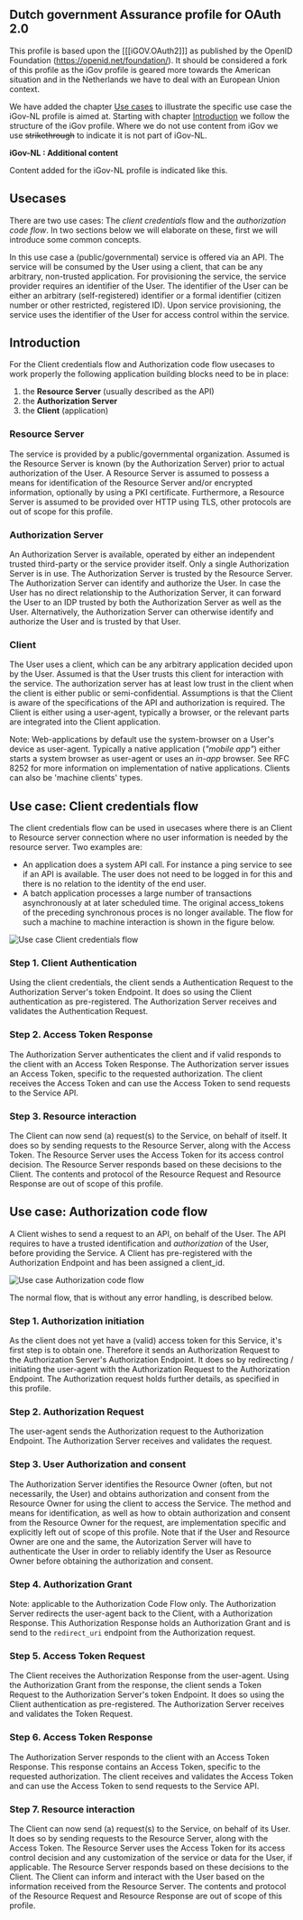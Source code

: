 ## Dutch government Assurance profile for OAuth 2.0
This profile is based upon the [[[iGOV.OAuth2]]] as published
by the OpenID Foundation (https://openid.net/foundation/). It should be considered a fork of this profile as the iGov profile is geared more towards the American situation and in the Netherlands we have to deal with an European Union context. 

We have added the chapter [Use cases](#usecases) to illustrate the specific use case the iGov-NL profile is aimed at. Starting with chapter [Introduction](#introduction) we follow the structure of the iGov profile. Where we do not use content from iGov we use ~~strikethrough~~ to indicate it is not part of iGov-NL.

<!-- iGov-NL : Start of the additional content -->
<aside class=" addition">
<b>iGov-NL : Additional content</b></br>  

Content added for the iGov-NL profile is indicated like this.

</aside>
<!-- iGov-NL : End of the additional content -->

## Usecases
There are two use cases: The *client credentials* flow and the *authorization code flow*. In two sections below we will elaborate on these, first we will introduce some common concepts.

In this use case a (public/governmental) service is offered via an API.
The service will be consumed by the User using a client, that can be any arbitrary, non-trusted application.
For provisioning the service, the service provider requires an identifier of the User.
The identifier of the User can be either an arbitrary (self-registered) identifier or a formal identifier (citizen number or other restricted, registered ID).
Upon service provisioning, the service uses the identifier of the User for access control within the service.

## Introduction
For the Client credentials flow and Authorization code flow usecases to work properly the following application building blocks need to be in place:
1. the **Resource Server** (usually described as the API)
2. the **Authorization Server**
3. the **Client** (application)

### Resource Server
The service is provided by a public/governmental organization.
Assumed is the Resource Server is known (by the Authorization Server) prior to actual authorization of the User.
A Resource Server is assumed to possess a means for identification of the Resource Server and/or encrypted information, optionally by using a PKI certificate.
Furthermore, a Resource Server is assumed to be provided over HTTP using TLS, other protocols are out of scope for this profile.

### Authorization Server
An Authorization Server is available, operated by either an independent trusted third-party or the service provider itself.
Only a single Authorization Server is in use.
The Authorization Server is trusted by the Resource Server.
The Authorization Server can identify and authorize the User.
In case the User has no direct relationship to the Authorization Server, it can forward the User to an IDP trusted by both the Authorization Server as well as the User.
Alternatively, the Authorization Server can otherwise identify and authorize the User and is trusted by that User.

### Client
The User uses a client, which can be any arbitrary application decided upon by the User.
Assumed is that the User trusts this client for interaction with the service.
The authorization server has at least low trust in the client when the client is either public or semi-confidential.
Assumptions is that the Client is aware of the specifications of the API and authorization is required.
The Client is either using a user-agent, typically a browser, or the relevant parts are integrated into the Client application.

Note:
Web-applications by default use the system-browser on a User's device as user-agent.
Typically a native application (_"mobile app"_) either starts a system browser as user-agent or uses an _in-app_ browser.
See RFC 8252 for more information on implementation of native applications.
Clients can also be 'machine clients' types.

## Use case: Client credentials flow
The client credentials flow can be used in usecases where there is an Client to Resource server connection where no user information is needed by the resource server.
Two examples are:
* An application does a system API call. For instance a ping service to see if an API is available. The user does not need to be logged in for this and there is no relation to the identity of the end user.
* A batch application processes a large number of transactions asynchronously at at later scheduled time. The original access_tokens of the preceding synchronous proces is no longer available.
The flow for such a machine to machine interaction is shown in the figure below.

![Use case Client credentials flow](media/use_case_client_credentials.svg "Use case Client credentials flow")

### Step 1. Client Authentication
Using the client credentials, the client sends a Authentication Request to the Authorization Server's token Endpoint.
It does so using the Client authentication as pre-registered.
The Authorization Server receives and validates the Authentication Request.

### Step 2. Access Token Response
The Authorization Server authenticates the client and if valid responds to the client with an Access Token Response.
The Authorization server issues an Access Token, specific to the requested authorization.
The client receives the Access Token and can use the Access Token to send requests to the Service API.

### Step 3. Resource interaction
The Client can now send (a) request(s) to the Service, on behalf of itself.
It does so by sending requests to the Resource Server, along with the Access Token.
The Resource Server uses the Access Token for its access control decision.
The Resource Server responds based on these decisions to the Client.
The contents and protocol of the Resource Request and Resource Response are out of scope of this profile.

## Use case: Authorization code flow
A Client wishes to send a request to an API, on behalf of the User.
The API requires to have a trusted identification and *authorization* of the User, before providing the Service.
A Client has pre-registered with the Authorization Endpoint and has been assigned a client_id.

![Use case Authorization code flow](media/use_case_authorization_code.svg "Use case Authorization code flow")

The normal flow, that is without any error handling, is described below.

### Step 1. Authorization initiation
As the client does not yet have a (valid) access token for this Service, it's first step is to obtain one.
Therefore it sends an Authorization Request to the Authorization Server's Authorization Endpoint.
It does so by redirecting / initiating the user-agent with the Authorization Request to the Authorization Endpoint.
The Authorization request holds further details, as specified in this profile.

### Step 2. Authorization Request
The user-agent sends the Authorization request to the Authorization Endpoint.
The Authorization Server receives and validates the request.

### Step 3. User Authorization and consent
The Authorization Server identifies the Resource Owner (often, but not necessarily, the User) and obtains authorization and consent from the Resource Owner for using the client to access the Service.
The method and means for identification, as well as how to obtain authorization and consent from the Resource Owner for the request, are implementation specific and explicitly left out of scope of this profile.
Note that if the User and Resource Owner are one and the same, the Autorization Server will have to authenticate the User in order to reliably identify the User as Resource Owner before obtaining the authorization and consent.

### Step 4. Authorization Grant
Note: applicable to the Authorization Code Flow only.
The Authorization Server redirects the user-agent back to the Client, with a Authorization Response.
This Authorization Response holds an Authorization Grant and is send to the `redirect_uri` endpoint from the Authorization request.

### Step 5. Access Token Request
The Client receives the Authorization Response from the user-agent.
Using the Authorization Grant from the response, the client sends a Token Request to the Authorization Server's token Endpoint.
It does so using the Client authentication as pre-registered.
The Authorization Server receives and validates the Token Request.

### Step 6. Access Token Response
The Authorization Server responds to the client with an Access Token Response.
This response contains an Access Token, specific to the requested authorization.
The client receives and validates the Access Token and can use the Access Token to send requests to the Service API.

### Step 7. Resource interaction
The Client can now send (a) request(s) to the Service, on behalf of its User.
It does so by sending requests to the Resource Server, along with the Access Token.
The Resource Server uses the Access Token for its access control decision and any customization of the service or data for the User, if applicable.
The Resource Server responds based on these decisions to the Client.
The Client can inform and interact with the User based on the information received from the Resource Server.
The contents and protocol of the Resource Request and Resource Response are out of scope of this profile.
